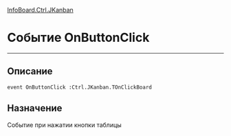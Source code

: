﻿---
Link: InfoBoard.Ctrl.JKanban.@OnButtonClick
---

<!---  Навигация
[Имя проекта](#) :
-->
[InfoBoard.Ctrl.JKanban](Default)

# Событие OnButtonClick
---

## Описание

    event OnButtonClick :Ctrl.JKanban.TOnClickBoard

<!--
## Аргументы{#Args}

### Аргумент1

Описание аргумента 1
-->

## Назначение

Cобытие при нажатии кнопки таблицы

<!--
## Пример

    OnButtonClick...
-->

